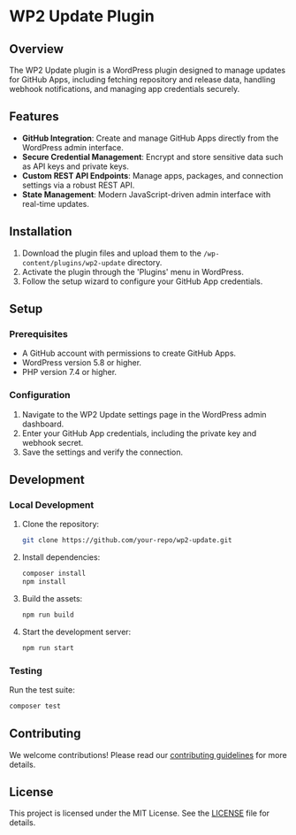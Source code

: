 # WP2 Update Plugin

## Overview
The WP2 Update plugin is a WordPress plugin designed to manage updates for GitHub Apps, including fetching repository and release data, handling webhook notifications, and managing app credentials securely.

## Features
- **GitHub Integration**: Create and manage GitHub Apps directly from the WordPress admin interface.
- **Secure Credential Management**: Encrypt and store sensitive data such as API keys and private keys.
- **Custom REST API Endpoints**: Manage apps, packages, and connection settings via a robust REST API.
- **State Management**: Modern JavaScript-driven admin interface with real-time updates.

## Installation
1. Download the plugin files and upload them to the `/wp-content/plugins/wp2-update` directory.
2. Activate the plugin through the 'Plugins' menu in WordPress.
3. Follow the setup wizard to configure your GitHub App credentials.

## Setup
### Prerequisites
- A GitHub account with permissions to create GitHub Apps.
- WordPress version 5.8 or higher.
- PHP version 7.4 or higher.

### Configuration
1. Navigate to the WP2 Update settings page in the WordPress admin dashboard.
2. Enter your GitHub App credentials, including the private key and webhook secret.
3. Save the settings and verify the connection.

## Development
### Local Development
1. Clone the repository:
   ```bash
   git clone https://github.com/your-repo/wp2-update.git
   ```
2. Install dependencies:
   ```bash
   composer install
   npm install
   ```
3. Build the assets:
   ```bash
   npm run build
   ```
4. Start the development server:
   ```bash
   npm run start
   ```

### Testing
Run the test suite:
```bash
composer test
```

## Contributing
We welcome contributions! Please read our [contributing guidelines](CONTRIBUTING.md) for more details.

## License
This project is licensed under the MIT License. See the [LICENSE](LICENSE) file for details.
